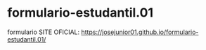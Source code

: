 # formulario-estudantil.01
 formulario
SITE OFICIAL:
https://josejunior01.github.io/formulario-estudantil.01/